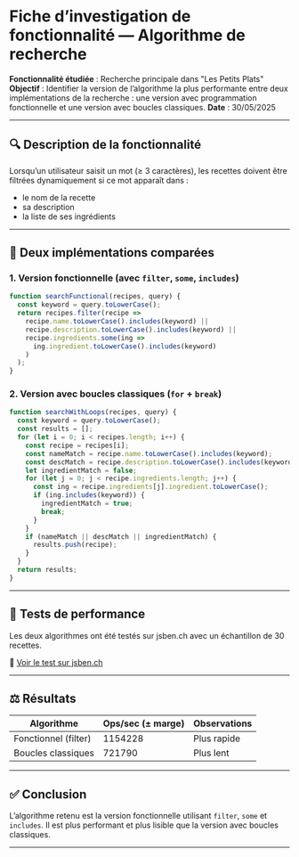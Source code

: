 # Fiche d’investigation de fonctionnalité — Algorithme de recherche

**Fonctionnalité étudiée** : Recherche principale dans "Les Petits Plats"
**Objectif** : Identifier la version de l’algorithme la plus performante entre deux implémentations de la recherche : une version avec programmation fonctionnelle et une version avec boucles classiques.
**Date** : 30/05/2025

---

## 🔍 Description de la fonctionnalité

Lorsqu’un utilisateur saisit un mot (≥ 3 caractères), les recettes doivent être filtrées dynamiquement si ce mot apparaît dans :
- le nom de la recette
- sa description
- la liste de ses ingrédients

---

## 🧠 Deux implémentations comparées

### 1. Version fonctionnelle (avec `filter`, `some`, `includes`)

```javascript
function searchFunctional(recipes, query) {
  const keyword = query.toLowerCase();
  return recipes.filter(recipe =>
    recipe.name.toLowerCase().includes(keyword) ||
    recipe.description.toLowerCase().includes(keyword) ||
    recipe.ingredients.some(ing =>
      ing.ingredient.toLowerCase().includes(keyword)
    )
  );
}
```

### 2. Version avec boucles classiques (`for` + `break`)

```javascript
function searchWithLoops(recipes, query) {
  const keyword = query.toLowerCase();
  const results = [];
  for (let i = 0; i < recipes.length; i++) {
    const recipe = recipes[i];
    const nameMatch = recipe.name.toLowerCase().includes(keyword);
    const descMatch = recipe.description.toLowerCase().includes(keyword);
    let ingredientMatch = false;
    for (let j = 0; j < recipe.ingredients.length; j++) {
      const ing = recipe.ingredients[j].ingredient.toLowerCase();
      if (ing.includes(keyword)) {
        ingredientMatch = true;
        break;
      }
    }
    if (nameMatch || descMatch || ingredientMatch) {
      results.push(recipe);
    }
  }
  return results;
}
```

---

## 🧪 Tests de performance

Les deux algorithmes ont été testés sur jsben.ch avec un échantillon de 30 recettes.

🔗 [Voir le test sur jsben.ch](https://jsben.ch/NAu1m)

---

## ⚖️ Résultats

| Algorithme           | Ops/sec (± marge) | Observations                            |
|----------------------|-------------------|-----------------------------------------|
| Fonctionnel (filter) | 1154228           | Plus rapide                             |
| Boucles classiques   |  721790           | Plus lent                               |

---

## ✅ Conclusion

L’algorithme retenu est la version fonctionnelle utilisant `filter`, `some` et `includes`.
Il est plus performant et plus lisible que la version avec boucles classiques.

---